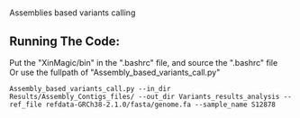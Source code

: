 #
Assemblies based variants calling 


## Running The Code:
Put the "XinMagic/bin" in the ".bashrc" file, and source the ".bashrc" file <br />
Or use the fullpath of "Assembly_based_variants_call.py"


```
Assembly_based_variants_call.py --in_dir Results/Assembly_Contigs_files/ --out_dir Variants_results_analysis --ref_file refdata-GRCh38-2.1.0/fasta/genome.fa --sample_name S12878
```
